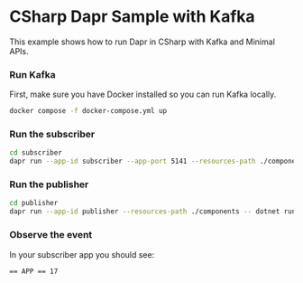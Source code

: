 # CSharp Dapr Sample with Kafka

This example shows how to run Dapr in CSharp with Kafka and Minimal APIs.

### Run Kafka

First, make sure you have Docker installed so you can run Kafka locally.

```bash
docker compose -f docker-compose.yml up
```

### Run the subscriber

```bash
cd subscriber
dapr run --app-id subscriber --app-port 5141 --resources-path ./components -- dotnet run
```

### Run the publisher

```bash
cd publisher
dapr run --app-id publisher --resources-path ./components -- dotnet run
```

### Observe the event

In your subscriber app you should see:

```bash
== APP == 17
```